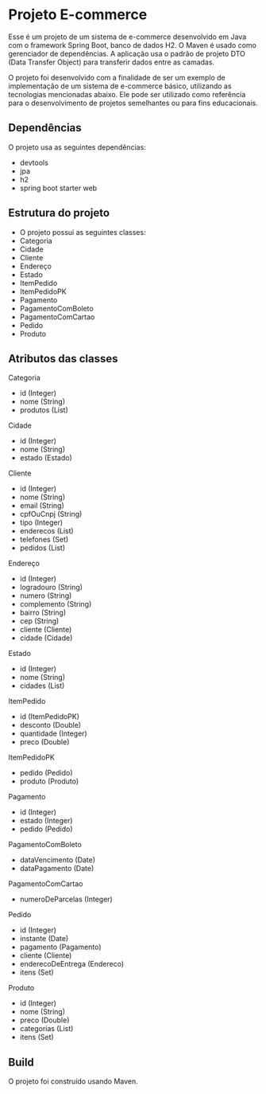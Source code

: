 # Projeto E-commerce
Esse é um projeto de um sistema de e-commerce desenvolvido em Java com o framework Spring Boot, banco de dados H2. O Maven é usado como gerenciador de dependências. A aplicação usa o padrão de projeto DTO (Data Transfer Object) para transferir dados entre as camadas.

O projeto foi desenvolvido com a finalidade de ser um exemplo de implementação de um sistema de e-commerce básico, utilizando as tecnologias mencionadas abaixo. Ele pode ser utilizado como referência para o desenvolvimento de projetos semelhantes ou para fins educacionais.
## Dependências
O projeto usa as seguintes dependências:
- devtools
- jpa
- h2
- spring boot starter web

## Estrutura do projeto
- O projeto possui as seguintes classes:
- Categoria
- Cidade
- Cliente
- Endereço
- Estado
- ItemPedido
- ItemPedidoPK
- Pagamento
- PagamentoComBoleto
- PagamentoComCartao
- Pedido
- Produto



## Atributos das classes
Categoria
- id (Integer)
- nome (String)
- produtos (List)

Cidade
- id (Integer)
- nome (String)
- estado (Estado)

Cliente
- id (Integer)
- nome (String)
- email (String)
- cpfOuCnpj (String)
- tipo (Integer)
- enderecos (List)
- telefones (Set)
- pedidos (List)

Endereço
- id (Integer)
- logradouro (String)
- numero (String)
- complemento (String)
- bairro (String)
- cep (String)
- cliente (Cliente)
- cidade (Cidade)

Estado
- id (Integer)
- nome (String)
- cidades (List)

ItemPedido
- id (ItemPedidoPK)
- desconto (Double)
- quantidade (Integer)
- preco (Double)

ItemPedidoPK
- pedido (Pedido)
- produto (Produto)

Pagamento
- id (Integer)
- estado (Integer)
- pedido (Pedido)

PagamentoComBoleto
- dataVencimento (Date)
- dataPagamento (Date)

PagamentoComCartao
- numeroDeParcelas (Integer)

Pedido
- id (Integer)
- instante (Date)
- pagamento (Pagamento)
- cliente (Cliente)
- enderecoDeEntrega (Endereco)
- itens (Set)

Produto
- id (Integer)
- nome (String)
- preco (Double)
- categorias (List)
- itens (Set)

## Build
O projeto foi construído usando Maven.
